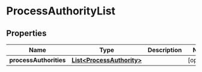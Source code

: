 
# ProcessAuthorityList

## Properties
Name | Type | Description | Notes
------------ | ------------- | ------------- | -------------
**processAuthorities** | [**List&lt;ProcessAuthority&gt;**](ProcessAuthority.md) |  |  [optional]



